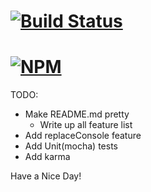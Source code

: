 
# [![Build Status](https://secure.travis-ci.org/jstty/zjs-logz.png)](http://travis-ci.org/jstty/js-logz)
# [![NPM](https://nodei.co/npm/js-logz.png)](https://nodei.co/npm/js-logz/)

TODO:
  - Make README.md pretty
    - Write up all feature list
  - Add replaceConsole feature
  - Add Unit(mocha) tests
  - Add karma

Have a Nice Day!
